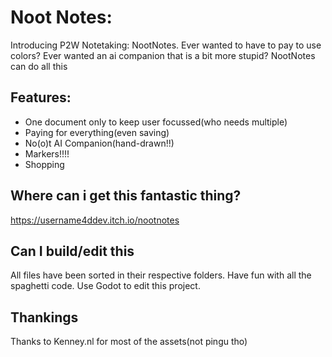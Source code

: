 # Noot Notes:
	
Introducing P2W Notetaking: NootNotes. Ever wanted to have to pay to use colors? Ever wanted an ai companion that is a bit more stupid? NootNotes can do all this
	
## Features:
- One document only to keep user focussed(who needs multiple)
- Paying for everything(even saving)
- No(o)t AI Companion(hand-drawn!!)
- Markers!!!!
- Shopping
## Where can i get this fantastic thing?
https://username4ddev.itch.io/nootnotes
## Can I build/edit this
All files have been sorted in their respective folders. Have fun with all the spaghetti code. Use Godot to edit this project.
## Thankings
Thanks to Kenney.nl for most of the assets(not pingu tho)
